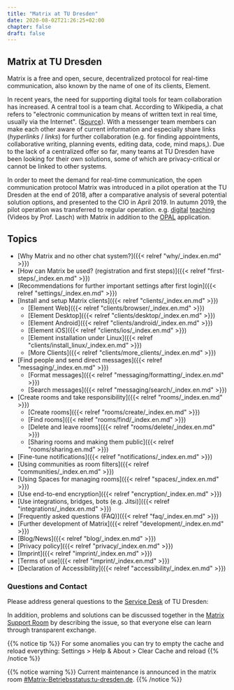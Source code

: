 ```yaml
---
title: "Matrix at TU Dresden"
date: 2020-08-02T21:26:25+02:00
chapter: false
draft: false
---
```

## Matrix at TU Dresden
Matrix is a free and open, secure, decentralized protocol for real-time communication, also known by the name of one of its clients, Element.

<object data="/images/matrix_interactive_en.svg" type="image/svg+xml" style="width: 1280px; max-width: 100%"></object>

In recent years, the need for supporting digital tools for team collaboration has increased. A central tool is a team chat. According to Wikipedia, a chat refers to "electronic communication by means of written text in real time, usually via the Internet". ([Source](https://en.wikipedia.org/wiki/Chat)). With a messenger team members can make each other aware of current information and especially share links (*hyperlinks* / *links*) for further collaboration (e.g. for finding appointments, collaborative writing, planning events, editing data, code, mind maps,). Due to the lack of a centralized offer so far, many teams at TU Dresden have been looking for their own solutions, some of which are privacy-critical or cannot be linked to other systems.

In order to meet the demand for real-time communication, the open communication protocol Matrix was introduced in a pilot operation at the TU Dresden at the end of 2018, after a comparative analysis of several potential solution options, and presented to the CIO in April 2019. In autumn 2019, the pilot operation was transferred to regular operation. e.g. [digital](https://invidio.xamh.de/AtkA-sE-9uU) [teaching](https://invidio.xamh.de/jEvKdFTKSxU) (Videos by Prof. Lasch) with Matrix in addition to the [OPAL](https://bildungsportal.sachsen.de/opal) application.

## Topics

* [Why Matrix and no other chat system?]({{< relref "why/_index.en.md" >}})
* [How can Matrix be used? (registration and first steps)]({{< relref "first-steps/_index.en.md" >}})
* [Recommendations for further important settings after first login]({{< relref "settings/_index.en.md" >}})
* [Install and setup Matrix clients]({{< relref "clients/_index.en.md" >}})
    * [Element Web]({{< relref "clients/browser/_index.en.md" >}})
    * [Element Desktop]({{< relref "clients/desktop/_index.en.md" >}})
    * [Element Android]({{< relref "clients/android/_index.en.md" >}})
    * [Element iOS]({{< relref "clients/ios/_index.en.md" >}})
    * [Element installation under Linux]({{< relref "clients/install_linux/_index.en.md" >}})
    * [More Clients]({{< relref "clients/more_clients/_index.en.md" >}})
* [Find people and send direct messages]({{< relref "messaging/_index.en.md" >}})
    * [Format messages]({{< relref "messaging/formatting/_index.en.md" >}})
    * [Search messages]({{< relref "messaging/search/_index.en.md" >}})
* [Create rooms and take responsibility]({{< relref "rooms/_index.en.md" >}})
    * [Create rooms]({{< relref "rooms/create/_index.en.md" >}})
    * [Find rooms]({{< relref "rooms/find/_index.en.md" >}})
    * [Delete and leave rooms]({{< relref "rooms/delete/_index.en.md" >}})
    * [Sharing rooms and making them public]({{< relref "rooms/sharing.en.md" >}})
* [Fine-tune notifications]({{< relref "notifications/_index.en.md" >}})
* [Using communities as room filters]({{< relref "communities/_index.en.md" >}})
* [Using Spaces for managing rooms]({{< relref "spaces/_index.en.md" >}})
* [Use end-to-end encryption]({{< relref "encryption/_index.en.md" >}})
* [Use integrations, bridges, bots (e.g. Jitsi)]({{< relref "integrations/_index.en.md" >}})
* [Frequently asked questions (FAQ)]({{< relref "faq/_index.en.md" >}})
* [Further development of Matrix]({{< relref "development/_index.en.md" >}})
* [Blog/News]({{< relref "blog/_index.en.md" >}})
* [Privacy policy]({{< relref "privacy/_index.en.md" >}})
* [Imprint]({{< relref "imprint/_index.en.md" >}})
* [Terms of use]({{< relref "imprint/_index.en.md" >}})
* [Declaration of Accessibility]({{< relref "accessibility/_index.en.md" >}})

### Questions and Contact

Please address general questions to the [Service Desk](https://tu-dresden.de/zih/dienste/service-desk) of TU Dresden:

In addition, problems and solutions can be discussed together in the [Matrix Support Room](https://matrix.tu-dresden.de/#/room/#matrix-support:tu-dresden.de) by describing the issue, so that everyone else can learn through transparent exchange.

{{% notice tip %}}
For some anomalies you can try to empty the cache and reload everything: Settings > Help & About > Clear Cache and reload
{{% /notice %}}

{{% notice warning %}}
Current maintenance is announced in the matrix room [#Matrix-Betriebsstatus:tu-dresden.de](https://matrix.tu-dresden.de/#/room/#Matrix-Betriebsstatus:tu-dresden.de).
{{% /notice %}}
